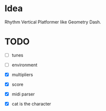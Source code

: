 # Idea

Rhythm Vertical Platformer like Geometry Dash.

# TODO

- [ ] tunes
- [ ] environment

- [x] multipliers
- [x] score
- [x] midi parser
- [x] cat is the character
